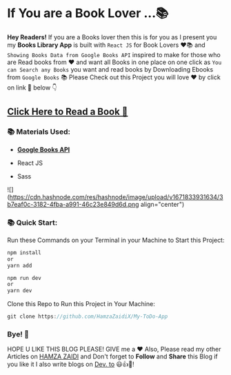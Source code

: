 # If You are a Book Lover ...📚

**Hey Readers!** If you are a Books lover then this is for you as I present you my **Books Library App** is built with `React JS` for Book Lovers ♥📚 and `Showing Books Data from Google Books API` inspired to make for those who are Read books from ❤ and want all Books in one place on one click as `You can Search any Books` you want and read books by Downloading Ebooks from `Google Books` 📚 Please Check out this Project you will love ❤ by click on link 🔗 below 👇

## [Click Here to Read a Book 📙](https://book-lovers-app-shjz.vercel.app/)

### 📚 Materials Used:

* [**Google Books API**](https://developers.google.com/books/docs/v1/getting_started)
    
* React JS
    
* Sass
    

![](https://cdn.hashnode.com/res/hashnode/image/upload/v1671833931634/3b7eaf0c-3182-4fba-a991-46c23e849d6d.png align="center")

### 📚 Quick Start:

Run these Commands on your Terminal in your Machine to Start this Project:

```javascript
npm install
or
yarn add
```

```javascript
npm run dev
or
yarn dev
```

Clone this Repo to Run this Project in Your Machine:

```javascript
git clone https://github.com/HamzaZaidiX/My-ToDo-App
```

### Bye! 👋

HOPE U LIKE THIS BLOG PLEASE! GIVE me a ❤ Also, Please read my other Articles on [HAMZA ZAIDI](https://shjz.hashnode.dev/) and Don't forget to **Follow** and **Share** this Blog if you like it I also write blogs on [Dev. to](http://www.dev.to/shjz) 😃👍💛!